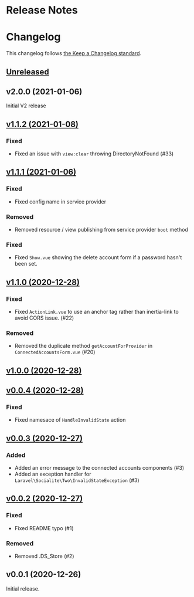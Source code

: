 # Release Notes
# Changelog

This changelog follows [the Keep a Changelog standard](https://keepachangelog.com).

## [Unreleased](https://github.com/joelbutcher/socialstream/compare/v2.0.0...2.x)

## v2.0.0 (2021-01-06)
Initial V2 release

## [v1.1.2 (2021-01-08)](https://github.com/joelbutcher/socialstream/compare/v1.1.1...v1.1.2)
### Fixed
- Fixed an issue with `view:clear` throwing DirectoryNotFound (#33)

## [v1.1.1 (2021-01-06)](https://github.com/joelbutcher/socialstream/compare/v1.1.0...v1.1.1)

### Fixed
- Fixed config name in service provider

### Removed
- Removed resource / view publishing from service provider `boot` method

### Fixed
- Fixed `Show.vue` showing the delete account form if a password hasn't been set.

## [v1.1.0 (2020-12-28)](https://github.com/joelbutcher/socialstream/compare/v1.0.0...v1.1.0)

### Fixed
- Fixed `ActionLink.vue` to use an anchor tag rather than inertia-link to avoid CORS issue. (#22)

### Removed
- Removed the duplicate method `getAccountForProvider` in `ConnectedAccountsForm.vue` (#20)

## [v1.0.0 (2020-12-28)](https://github.com/joelbutcher/socialstream/compare/v0.0.4...v1.0.0)

## [v0.0.4 (2020-12-28)](https://github.com/joelbutcher/socialstream/compare/v0.0.3...v0.0.4)

### Fixed
- Fixed namesace of `HandleInvalidState` action

## [v0.0.3 (2020-12-27)](https://github.com/joelbutcher/socialstream/compare/v0.0.2...v0.0.3)

### Added
- Added an error message to the connected accounts components (#3)
- Added an exception handler for `Laravel\Socialite\Two\InvalidStateException` (#3)

## [v0.0.2 (2020-12-27)](https://github.com/joelbutcher/socialstream/compare/v0.0.1...v0.0.2)

### Fixed
- Fixed README typo (#1)

### Removed
- Removed .DS_Store (#2)

## v0.0.1 (2020-12-26)

Initial release. 
